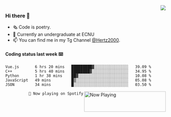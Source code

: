 <img  align="right" src="https://github-readme-stats.vercel.app/api?username=BillChen2K&show_icons=true&count_private=true&hide_title=true">

### Hi there 👋

- 🗞 Code is poetry.
- 🌱 Currently an undergraduate at ECNU
- 📫 You can find me in my Tg Channel [@Hertz2000](https://t.me/Hertz2000).

#### Coding status last week ⌨️

<!--START_SECTION:waka-->
```text
Vue.js       6 hrs 20 mins   █████████▓░░░░░░░░░░░░░░░   39.09 % 
C++          5 hrs 40 mins   ████████▓░░░░░░░░░░░░░░░░   34.95 % 
Python       1 hr 38 mins    ██▓░░░░░░░░░░░░░░░░░░░░░░   10.08 % 
JavaScript   49 mins         █▒░░░░░░░░░░░░░░░░░░░░░░░   05.08 % 
JSON         34 mins         █░░░░░░░░░░░░░░░░░░░░░░░░   03.50 % 
```
<!--END_SECTION:waka-->


<div>
<a href="https://spotify-now-playing.billchen2k.vercel.app/now-playing?open">
   <img align="right" src="https://spotify-now-playing.billchen2k.vercel.app/now-playing" width="256" height="64" alt="Now Playing">
</a>
</div>

<div>
<p align="right"><code>🎵 Now playing on Spotify</code></p>
</div>

<!--
**BillChen2K/BillChen2K** is a ✨ _special_ ✨ repository because its `README.md` (this file) appears on your GitHub profile.

Here are some ideas to get you started:

- 🔭 I’m currently working on ...
- 🌱 I’m currently learning ...
- 👯 I’m looking to collaborate on ...
- 🤔 I’m looking for help with ...
- 💬 Ask me about ...
- 📫 How to reach me: ...
- 😄 Pronouns: ...
- ⚡ Fun fact: ...
-->
